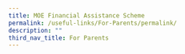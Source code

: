 ```yaml
---
title: MOE Financial Assistance Scheme
permalink: /useful-links/For-Parents/permalink/
description: ""
third_nav_title: For Parents
---
```


